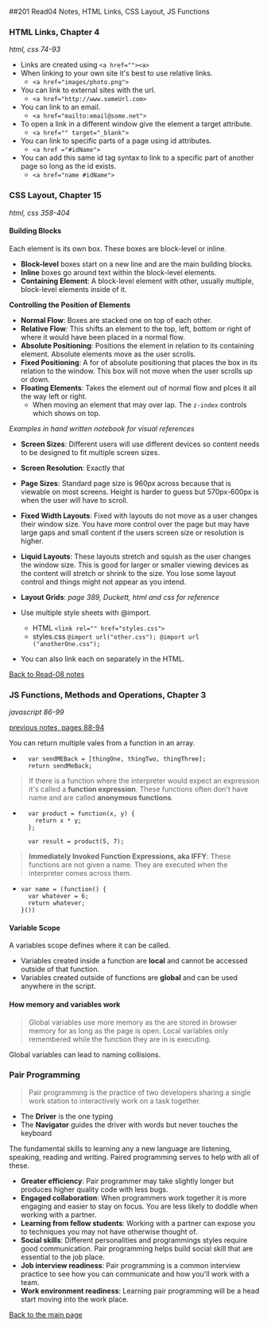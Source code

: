##201 Read04 Notes, HTML Links, CSS Layout, JS Functions


### HTML Links, Chapter 4
*html, css 74-93*

+ Links are created using `<a href=""><a>`
+ When linking to your own site it's best to use relative links.
  + `<a href="images/photo.png">`
+ You can link to external sites with the url.
  + `<a href="http://www.someUrl.com>`
+ You can link to an email.
  + `<a href="mailto:email@some.net">`
+ To open a link in a different window give the element a target attribute.
  + `<a href="" target="_blank">`
+ You can link to specific parts of a page using id attributes.
  + `<a href ="#idName">`
+ You can add this same id tag syntax to link to a specific part of another page so long as the id exists.
  + `<a href="name #idName"> `


### CSS Layout, Chapter 15
*html, css 358-404*

#### Building Blocks

Each element is its own box.  These boxes are block-level or inline.
  + **Block-level** boxes start on a new line and are the main building blocks.
  + **Inline** boxes go around text within the block-level elements.
  + **Containing Element**: A block-level element with other, usually multiple, block-level elements inside of it.

**Controlling the Position of Elements**

+ **Normal Flow**: Boxes are stacked one on top of each other.
+ **Relative Flow**: This shifts an element to the top, left, bottom or right of where it would have been placed in a normal flow.
+ **Absolute Positioning**: Positions the element in relation to its containing element.  Absolute elements move as the user scrolls.
+ **Fixed Positioning**: A for of absolute positioning that places the box in its relation to the window.  This box will not move when the user scrolls up or down.
+ **Floating Elements**: Takes the element out of normal flow and plces it all the way left or right.
  + When moving an element that may over lap.  The `z-index` controls which shows on top.

*Examples in hand written notebook for visual references*

+ **Screen Sizes**: Different users will use different devices so content needs to be designed to fit multiple screen sizes.
+ **Screen Resolution**: Exactly that
+ **Page Sizes**: Standard page size is 960px across because that is viewable on most screens.  Height is harder to guess but 570px-600px is when the user will have to scroll.

+ **Fixed Width Layouts**: Fixed with layouts do not move as a user changes their window size.  You have more control over the page but may have large gaps and small content if the users screen size or resolution is higher.
+ **Liquid Layouts**: These layouts stretch and squish as the user changes the window size.  This is good for larger or smaller viewing devices as the content will stretch or shrink to the size.  You lose some layout control and things might not appear as you intend.

+ **Layout Grids**: *page 389, Duckett, html and css for reference*

+ Use multiple style sheets with @import.
  + HTML `<link rel="" href="styles.css">`
  + styles.css ```
              @import url("other.css");
              @import url ("anotherOne.css");
               ```
+ You can also link each on separately in the HTML.

[Back to Read-08 notes](read-08.md)

### JS Functions, Methods and Operations, Chapter 3
*javascript 86-99*

[previous notes, pages 88-94](../102/prog-with-java.md)

You can return multiple vales from a function in an array.
  + ```
      var sendMEBack = [thingOne, thingTwo, thingThree];
      return sendMeBack;
    ```
> If there is a function where the interpreter would expect an expression it's called a **function expression**.  These functions often don't have name and are called **anonymous functions**.
  + ```
      var product = function(x, y) {
        return x * y;
      };

      var result = product(5, 7);
    ``` 
> **Immediately Invoked Function Expressions, aka IFFY**:  These functions are not given a name.  They are executed when the interpreter comes across them.
  + ```
    var name = (function() {
      var whatever = 6;
      return whatever;
    }())
    ```
#### Variable Scope
A variables scope defines where it can be called.  
+ Variables created inside a function are **local** and cannot be accessed outside of that function.
+ Variables created outside of functions are **global** and can be used anywhere in the script.

#### How memory and variables work
> Global variables use more memory as the are stored in browser memory for as long as the page is open.  Local variables only remembered while the function they are in is executing.

Global variables can lead to naming collisions.

### Pair Programming

> Pair programming is the practice of two developers sharing a single work station to interactively work on a task together.

+ The **Driver** is the one typing
+ The **Navigator** guides the driver with words but never touches the keyboard

The fundamental skills to learning any a new language are listening, speaking, reading and writing.  Paired programming serves to help with all of these.


+ **Greater efficiency**: Pair programmer may take slightly longer but produces higher quality code with less bugs.
+ **Engaged collaboration**: When programmers work together it is more engaging and easier to stay on focus.  You are less likely to doddle when working with a partner.
+ **Learning from fellow students**: Working with a partner can expose you to techniques you may not have otherwise thought of.  
+ **Social skills**: Different personalities and programmings styles require good communication.  Pair programming helps build social skill that are essential to the job place. 
+ **Job interview readiness**: Pair programming is a common interview practice to see how you can communicate and how you'll work with a team.
+ **Work environment readiness**: Learning pair programming will be a head start moving into the work place.


[Back to the main page](../README.md)